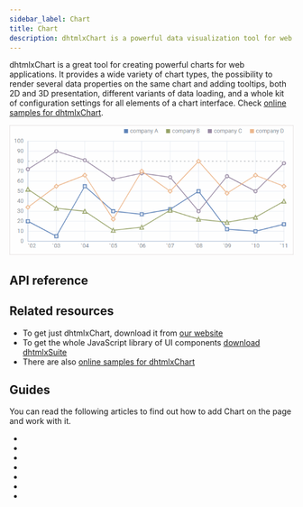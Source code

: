 ```yaml
---
sidebar_label: Chart
title: Chart
description: dhtmlxChart is a powerful data visualization tool for web applications. It provides a wide variety of charts to represent different data sets in the clearest way. 
---          
```


dhtmlxChart is a great tool for creating powerful charts for web applications. It provides a wide variety of chart types, the possibility to render several data properties on the same chart and adding tooltips, 
both 2D and 3D presentation, different variants of data loading, and a whole kit of configuration settings for all elements of a chart interface. 
Check [online samples for dhtmlxChart](https://docs.dhtmlx.com/suite/samples/chart/). 

![](../assets/chart/line_overview.png)

## API reference

[](api/api_overview.md)

## Related resources

- To get just dhtmlxChart, download it from [our website](https://dhtmlx.com/docs/products/dhtmlxChart/download.shtml)
- To get the whole JavaScript library of UI components [download dhtmlxSuite](https://dhtmlx.com/docs/products/dhtmlxSuite/download.shtml)          
- There are also [online samples for dhtmlxChart](https://docs.dhtmlx.com/suite/samples/chart/)  


## Guides

You can read the following articles to find out how to add Chart on the page and work with it.

- [](charts_overview.md)      
- [](initialization.md)
- [](configuration_properties.md)
- [](data_loading.md)
- [](usage.md)
- [](customization.md)               
- [](events.md)
